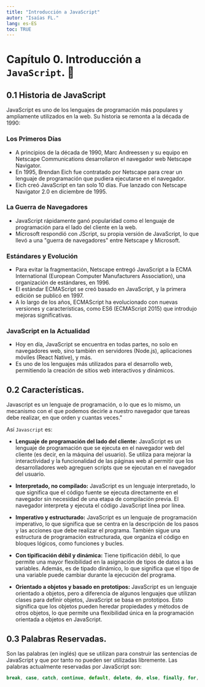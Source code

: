 ```yaml
---
title: "Introducción a JavaScript"
autor: "Isaías FL."
lang: es-ES
toc: TRUE
---
```


# Capítulo 0. Introducción a `JavaScript`. 📖

## 0.1 Historia de JavaScript

JavaScript es uno de los lenguajes de programación más populares y ampliamente utilizados en la web. Su historia se remonta a la década de 1990:

### Los Primeros Días

- A principios de la década de 1990, Marc Andreessen y su equipo en Netscape Communications desarrollaron el navegador web Netscape Navigator.
- En 1995, Brendan Eich fue contratado por Netscape para crear un lenguaje de programación que pudiera ejecutarse en el navegador.
- Eich creó JavaScript en tan solo 10 días. Fue lanzado con Netscape Navigator 2.0 en diciembre de 1995.

### La Guerra de Navegadores

- JavaScript rápidamente ganó popularidad como el lenguaje de programación para el lado del cliente en la web.
- Microsoft respondió con JScript, su propia versión de JavaScript, lo que llevó a una "guerra de navegadores" entre Netscape y Microsoft.

### Estándares y Evolución

- Para evitar la fragmentación, Netscape entregó JavaScript a la ECMA International (European Computer Manufacturers Association), una organización de estándares, en 1996.
- El estándar ECMAScript se creó basado en JavaScript, y la primera edición se publicó en 1997.
- A lo largo de los años, ECMAScript ha evolucionado con nuevas versiones y características, como ES6 (ECMAScript 2015) que introdujo mejoras significativas.

### JavaScript en la Actualidad

- Hoy en día, JavaScript se encuentra en todas partes, no solo en navegadores web, sino también en servidores (Node.js), aplicaciones móviles (React Native), y más.
- Es uno de los lenguajes más utilizados para el desarrollo web, permitiendo la creación de sitios web interactivos y dinámicos.

## 0.2 Características.

Javascript es un lenguaje de programación, o lo que es lo mismo, un mecanismo con el que podemos decirle a nuestro navegador que tareas debe realizar, en que orden y cuantas veces."​

Así `Javascript` es:

- **Lenguaje de programación del lado del cliente:** JavaScript es un lenguaje de programación que se ejecuta en el navegador web del cliente (es decir, en la máquina del usuario). Se utiliza para mejorar la interactividad y la funcionalidad de las páginas web al permitir que los desarrolladores web agreguen scripts que se ejecutan en el navegador del usuario.​

- **Interpretado, no compilado:** JavaScript es un lenguaje interpretado, lo que significa que el código fuente se ejecuta directamente en el navegador sin necesidad de una etapa de compilación previa. El navegador interpreta y ejecuta el código JavaScript línea por línea.​

- **Imperativo y estructurado:** JavaScript es un lenguaje de programación imperativo, lo que significa que se centra en la descripción de los pasos y las acciones que debe realizar el programa. También sigue una estructura de programación estructurada, que organiza el código en bloques lógicos, como funciones y bucles.​

- **Con tipificación débil y dinámica:** Tiene tipificación débil, lo que permite una mayor flexibilidad en la asignación de tipos de datos a las variables. Además, es de tipado dinámico, lo que significa que el tipo de una variable puede cambiar durante la ejecución del programa.​

- **Orientado a objetos y basado en prototipos:** JavaScript es un lenguaje orientado a objetos, pero a diferencia de algunos lenguajes que utilizan clases para definir objetos, JavaScript se basa en prototipos. Esto significa que los objetos pueden heredar propiedades y métodos de otros objetos, lo que permite una flexibilidad única en la programación orientada a objetos en JavaScript.​

## 0.3 Palabras Reservadas.

Son las palabras (en inglés) que se utilizan para construir las sentencias de JavaScript y que por tanto no pueden ser utilizadas libremente. Las palabras actualmente reservadas por JavaScript son:

```javascript
break, case, catch, continue, default, delete, do, else, finally, for, function, if, in, instanceof, new, return, switch, this, throw, try, typeof, var, void, while, with.
```
